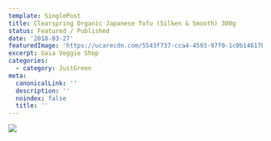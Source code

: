 ```yaml
---
template: SinglePost
title: Clearspring Organic Japanese Tofu (Silken & Smooth) 300g
status: Featured / Published
date: '2018-03-27'
featuredImage: 'https://ucarecdn.com/5543f737-cca4-4593-97f0-1c0b14617b01/'
excerpt: Gaia Veggie Shop
categories:
  - category: JustGreen
meta:
  canonicalLink: ''
  description: ''
  noindex: false
  title: ''
---
```

![](https://ucarecdn.com/8fb1f039-8879-4762-86fb-e6da5be714ae/)
